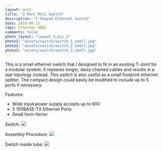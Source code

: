 ```yaml
---
layout: post
title: "3 Port Mini Switch"
description: "T-Shaped Ethernet Switch"
date: 2019-06-15
tags: Ethernet HEBI
comments: false
photo_layout: "layout_3_pic_1"
photo1: "assets/switch/switch_1_small.jpg"
photo2: "assets/switch/switch_2_small.jpg"
photo3: "assets/switch/switch_3_small.jpg"
---
```

This is a small ethernet switch that I designed to fit in an existing T-Joint for a modular system. 
It replaces longer, daisy chained cables and results in a star topology instead. This switch is also useful as a small footprint ethernet splitter.
The compact design could easily be modified to include up to 5 ports if necessary. 

Features:
- Wide input power supply accepts up to 60V
- 3 100BASE-TX Ethernet Ports
- Small form-factor

Switch:
<img src="https://nick-paiva.github.io/assets/switch/switch_1.jpg">

Assembly Procedure:
<img src="https://nick-paiva.github.io/assets/switch/switch_2.jpg">

Switch inside tube:
<img src="https://nick-paiva.github.io/assets/switch/switch_3.jpg">
